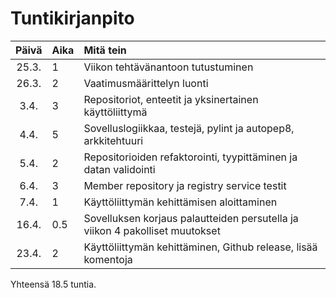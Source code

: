 # Tuntikirjanpito

| Päivä | Aika | Mitä tein                                                                    |
| :---: | :--- | :--------------------------------------------------------------------------- |
| 25.3. | 1    | Viikon tehtävänantoon tutustuminen                                           |
| 26.3. | 2    | Vaatimusmäärittelyn luonti                                                   |
| 3.4.  | 3    | Repositoriot, enteetit ja yksinertainen käyttöliittymä                       |
| 4.4.  | 5    | Sovelluslogiikkaa, testejä, pylint ja autopep8, arkkitehtuuri                |
| 5.4.  | 2    | Repositorioiden refaktorointi, tyypittäminen ja datan validointi             |
| 6.4.  | 3    | Member repository ja registry service testit                                 |
| 7.4.  | 1    | Käyttöliittymän kehittämisen aloittaminen                                    |
| 16.4. | 0.5  | Sovelluksen korjaus palautteiden persutella ja viikon 4 pakolliset muutokset |
| 23.4. | 2    | Käyttöliittymän kehittäminen, Github release, lisää komentoja                |

Yhteensä 18.5 tuntia.
